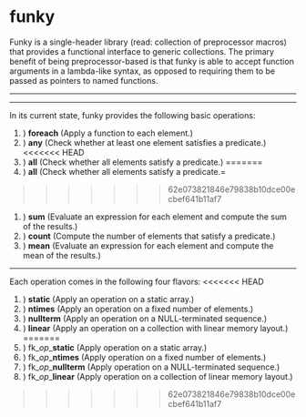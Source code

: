 # funky #
Funky is a single-header library (read: collection of preprocessor macros)
that provides a functional interface to generic collections.
The primary benefit of being preprocessor-based is that funky is able to
accept function arguments in a lambda-like syntax, as opposed to requiring
them to be passed as pointers to named functions.

---

---

In its current state, funky provides the following basic operations:
1. ) **foreach** (Apply a function to each element.)
1. ) **any** (Check whether at least one element satisfies a predicate.)
<<<<<<< HEAD
1. ) **all** (Check whether all elements satisfy a predicate.)
=======
1. ) **all** (Check whether all elements satisfy a predicate.=
>>>>>>> 62e073821846e79838b10dce00ecbef641b11af7
1. ) **sum** (Evaluate an expression for each element and compute the sum of the results.)
1. ) **count** (Compute the number of elements that satisfy a predicate.)
1. ) **mean** (Evaluate an expression for each element and compute the mean of the results.)

---

Each operation comes in the following four flavors:
<<<<<<< HEAD
1. ) **static** (Apply an operation on a static array.)
1. ) **ntimes** (Apply an operation on a fixed number of elements.)
1. ) **nullterm** (Apply an operation on a NULL-terminated sequence.)
1. ) **linear** (Apply an operation on a collection with linear memory layout.)
=======
1. ) fk\_*op*\_**static** (Apply operation on a static array.)
1. ) fk\_*op*\_**ntimes** (Apply operation on a fixed number of elements.)
1. ) fk\_*op*\_**nullterm** (Apply operation on a NULL-terminated sequence.)
1. ) fk\_*op*\_**linear** (Apply operation on a collection of linear memory layout.)
>>>>>>> 62e073821846e79838b10dce00ecbef641b11af7
